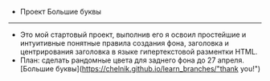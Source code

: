 * Проект Большие буквы
----------------------
* Это мой стартовый проект, выполнив его я освоил простейшие и интуитивные понятные правила создания фона, заголовка и центрирования заголовка в языке гипертекстовой разментки HTML.
* План: сделать рандомные цвета для заднего фона до 27 апреля.
[Большие буквы](https://chelnik.github.io/learn_branches/"thank you!")